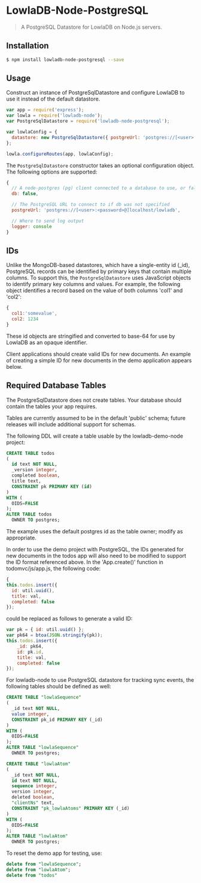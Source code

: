
# LowlaDB-Node-PostgreSQL #

> A PostgreSQL Datastore for LowlaDB on Node.js servers.

## Installation ##

```bash
$ npm install lowladb-node-postgresql --save
```

## Usage ##

Construct an instance of PostgreSqlDatastore and configure LowlaDB to use it instead of the default datastore.

```js
var app = require('express');
var lowla = require('lowladb-node');
var PostgreSqlDatastore = require('lowladb-node-postgresql');

var lowlaConfig = {
  datastore: new PostgreSqlDatastore({ postgreUrl: 'postgres://[<user>:<password>@]localhost/lowladb' })
};

lowla.configureRoutes(app, lowlaConfig);
```

The `PostgreSqlDatastore` constructor takes an optional configuration object.  The following options are supported:

```js
{
  // A node-postgres (pg) client connected to a database to use, or falsey (omitted) to use postgreUrl below instead
  db: false,

  // The PostgreSQL URL to connect to if db was not specified
  postgreUrl: 'postgres://[<user>:<password>@]localhost/lowladb',

  // Where to send log output
  logger: console
}
```

## IDs ##

Unlike the MongoDB-based datastores, which have a single-entity id (_id), PostgreSQL records can be identified by primary keys that contain multiple columns.  To support this, the `PostgreSqlDatastore` uses JavaScript objects to identify primary key columns and values. For example, the following object identifies a record based on the value of both columns 'col1' and 'col2':

```js
{
  col1:'somevalue',
  col2: 1234
}
```

These id objects are stringified and converted to base-64 for use by LowlaDB as an opaque identifier.

Client applications should create valid IDs for new documents.  An example of creating a simple ID for new documents in the demo application appears below.


## Required Database Tables ##

The PostgreSqlDatastore does not create tables.  Your database should contain the tables your app requires.

Tables are currently assumed to be in the default 'public' schema; future releases will include additional support for schemas.

The following DDL will create a table usable by the lowladb-demo-node project:

```SQL
CREATE TABLE todos
(
  id text NOT NULL,
  _version integer,
  completed boolean,
  title text,
  CONSTRAINT pk PRIMARY KEY (id)
)
WITH (
  OIDS=FALSE
);
ALTER TABLE todos
  OWNER TO postgres;
```

The example uses the default postgres id as the table owner; modify as appropriate.

In order to use the demo project with PostgreSQL, the IDs generated for new documents in the todos app will also need to be modified to support the ID format referenced above. In the 'App.create()' function in todomvc/js/app.js, the following code:


```js
{
this.todos.insert({
  id: util.uuid(),
  title: val,
  completed: false
});
```
could be replaced as follows to generate a valid ID:

```js
var pk = { id: util.uuid() };
var pk64 = btoa(JSON.stringify(pk));
this.todos.insert({
	_id: pk64,
	id: pk.id,
	title: val,
	completed: false
});
```

For lowladb-node to use PostgreSQL datastore for tracking sync events, the following tables should be defined as well:

```SQL
CREATE TABLE "lowlaSequence"
(
  _id text NOT NULL,
  value integer,
  CONSTRAINT pk_id PRIMARY KEY (_id)
)
WITH (
  OIDS=FALSE
);
ALTER TABLE "lowlaSequence"
  OWNER TO postgres;
```

```SQL
CREATE TABLE "lowlaAtom"
(
  _id text NOT NULL,
  id text NOT NULL,
  sequence integer,
  version integer,
  deleted boolean,
  "clientNs" text,
  CONSTRAINT "pk_lowlaAtoms" PRIMARY KEY (_id)
)
WITH (
  OIDS=FALSE
);
ALTER TABLE "lowlaAtom"
  OWNER TO postgres;
```

To reset the demo app for testing, use:

```SQL
delete from "lowlaSequence";
delete from "lowlaAtom";
delete from "todos"
```